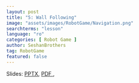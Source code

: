 ```yaml
---
layout: post
title: "5: Wall Following"
image: "assets/images/RobotGame/Navigation.png"
searchterms: "lesson"
language: "ro"
categories: [ Robot Game ]
author: SeshanBrothers
tag: RobotGame
featured: false
---
```




Slides:
<a href="/translations/ro/RobotGame/WallFollowing (rom).pptx">PPTX</a>,
<a href="/translations/ro/RobotGame/WallFollowing (rom).pdf">PDF </a>,
